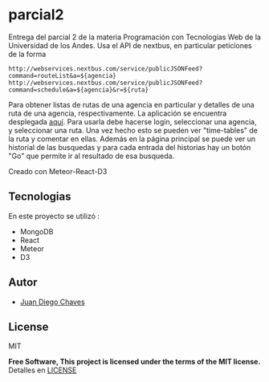 # parcial2

Entrega del parcial 2 de la materia Programación con Tecnologías Web de la Universidad de los Andes. Usa el API de nextbus,
en particular peticiones de la forma 


`http://webservices.nextbus.com/service/publicJSONFeed?command=routeList&a=${agencia}`
`http://webservices.nextbus.com/service/publicJSONFeed?command=schedule&a=${agencia}&r=${ruta}`

Para obtener listas de rutas de una agencia en particular y detalles de una ruta de una agencia, respectivamente.
La aplicación se encuentra desplegada [aquí](http://parcial2-web-dev.herokuapp.com/). Para usarla debe hacerse login, seleccionar una agencia, y seleccionar una ruta. Una vez hecho esto se pueden ver "time-tables" de la ruta y comentar en ellas. Además en la página principal se puede ver un historial de las busquedas y para cada entrada del historias hay un botón "Go" que permite ir al resultado de esa busqueda. 

Creado con Meteor-React-D3


## Tecnologias

En este proyecto se utilizó :
  - MongoDB
  - React
  - Meteor
  - D3

## Autor
 
  - [Juan Diego Chaves](https://github.com/jd-chaves)


License
----

MIT


**Free Software, This project is licensed under the terms of the MIT license.**
Detalles en [LICENSE](https://raw.githubusercontent.com/jd-chaves/parcial2/master/LICENSE)
